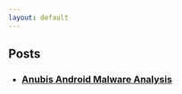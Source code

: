 ```yaml
---
layout: default
---
```


## Posts

*   ### [Anubis Android Malware Analysis](./anubis-android-malware-analysis)
